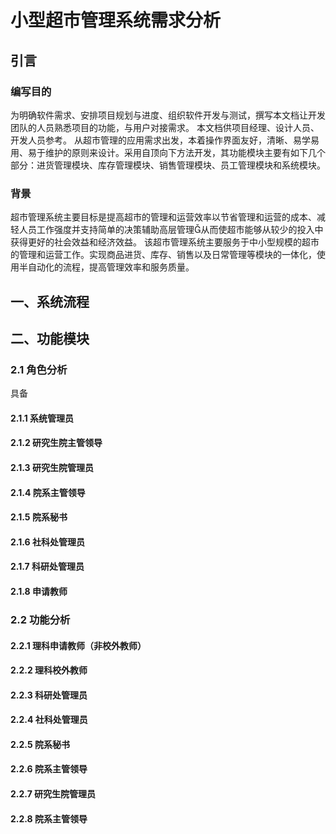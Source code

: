 # 小型超市管理系统需求分析

## 引言

### 编写目的
<!--说明编写这份软件需求说明书的目的，指出预期的读者。-->
为明确软件需求、安排项目规划与进度、组织软件开发与测试，撰写本文档让开发团队的人员熟悉项目的功能，与用户对接需求。 本文档供项目经理、设计人员、开发人员参考。
从超市管理的应用需求出发，本着操作界面友好，清晰、易学易用、易于维护的原则来设计。采用自顶向下方法开发，其功能模块主要有如下几个部分：进货管理模块、库存管理模块、销售管理模块、员工管理模块和系统模块。

### 背景
<!--说明：-->
<!--- 待开发的软件系统的名称；-->
<!--- 本项目的任务提出者、开发者、用户及实现该软件的计算中心或计算机网络；-->
<!--- 该软件系统同其他系统或其他机构的基本的相互来往关系。 -->
超市管理系统主要目标是提高超市的管理和运营效率以节省管理和运营的成本、减轻人员工作强度并支持简单的决策辅助高层管理从而使超市能够从较少的投入中获得更好的社会效益和经济效益。
该超市管理系统主要服务于中小型规模的超市的管理和运营工作。实现商品进货、库存、销售以及日常管理等模块的一体化，使用半自动化的流程，提高管理效率和服务质量。


## 一、系统流程

<!-- ### 1.1 教师申请导师
教师填写导师申请表；

填写时理科教师的项目、专利和文章信息从科研管理系统抓取；

其它获奖等信息自行填写；

需要证明材料的内容可上传证明材料。

### 1.2 院系审核
院系秘书对教师申请材料进行初审，给出初审意见；

院系秘书初审完成后，提交院系主管领导复审；

主管领导复审通过后，院系秘书打印教师申请材料，提交学位评定分委员会决议；

分会讨论完成后，院系秘书将决议结果上传系统，和本院系通过教师材料一并提交研究生院审定；

### 1.3 研究生院审查
研究生院学位办公室初审全校各院系的申请导师的教师资格通过后，提交主管院长复审。

### 1.4 校学位委员会通过
研究生院主管院长确认后，打印审核汇总材料校学位评定委员会审定，审定通过后，由研究生院学位办系统录入审定结果，并生成通过名单。 -->

## 二、功能模块

### 2.1 角色分析
具备
<!-- 具备系统管理员、研究生院主管领导、研究生院管理员、院系主管领导、院系秘书、社科处管理员、科研处管理员、申请教师八类角色 -->

#### 2.1.1 系统管理员
<!-- 具有使用系统各种功能权限，包括管理菜单、权限和角色等能力。 -->

#### 2.1.2 研究生院主管领导
<!-- 具有查看全校各院系导师申请材料的权限，并能够单个、批量或以院系为单位取消教师申请资格的权限。 -->

#### 2.1.3 研究生院管理员
<!-- 具有查看全校各院系申请导师的教师材料的权限，并能够单个、批量或以院系为单位取消教师申请资格的权限。能够打印、导出申请通过导师名单。研究生秘书能够添加其它各类角色用户。主要负责各院系秘书账号的添加、修改和删除。 -->

#### 2.1.4 院系主管领导
<!-- 具有查看本院系导师申请材料的权限，并能够单个、批量取消教师申请资格的权限。 -->

#### 2.1.5 院系秘书
<!-- 具有查看本院系导师申请材料的权限，并能够单个、批量取消教师申请资格的权限。能够打印、导出申请通过导师名单，并打印每位教师的申请材料。院系秘书负责院系主管领导账号和每年申请导师账号的添加、编辑和删除。 -->

#### 2.1.6 社科处管理员
<!-- 具有查看文科教师申请材料的权限，并能够单个、批量对教师材料进行审核通过、不通过操作。 -->

#### 2.1.7 科研处管理员
<!-- 具有查看校外理科教师申请材料的权限，并能够单个、批量对教师材料进行审核通过、不通过操作。 -->

#### 2.1.8 申请教师
<!-- 在给定时间内具有添加、编辑、删除申请材料的权限，能查看申请结果。 -->

### 2.2 功能分析

#### 2.2.1 理科申请教师（非校外教师）
<!-- （1）教师首次填写申请材料时，应从“首次申请学术学位博士研究生导师岗位”、“首次申请学术学位硕士研究生导师”、“学术学位博士研究生在岗导师增列学科岗位”、“学术学位硕士研究生在岗导师增列学科岗位”、“学术学位博士研究生导师免审上岗”、“学术学位硕士研究生导师免审上岗”、“博士研究生导师岗位特别评审”和“校外导师申请”八个选项中选择一个申请类别，进行后续的资料填写操作。 -->

<!-- （2）基本信息管理（以首次申请学术学位博士研究生导师岗位为例，校外导师申请时，不具备从我校科研管理系统中取得科研成果的条件，因而需要手动填写其科研成果） -->

<!-- 基本信息添加。包括：姓名、院（系、所）名称、性别、出生年月、证件号码（以上信息能从中心数据库取得）、联系电话等信息的添加。 -->
<!-- 基本信息编辑。对输入的基本信息进行修改操作。 -->
<!-- 基本信息删除。对输入的全部基本信息进行删除。 -->
<!-- （3）申请学科管理 -->

<!-- 申请学科添加。包括：一级学科代码及名称、二级学科代码及名称。 -->
<!-- 申请学科编辑。对输入的学科代码及名称进行编辑。 -->
<!-- 申请学科删除。对输入的学科删除。 -->
<!-- （4）教学科研情况汇总。用科研管理系统的数据对教师的科研信息进行统计。 -->

<!-- （5）代表性成果-学术论文管理 -->

<!-- 学术论文添加。从科研管理系统中取到的所有教师发表论文中，选择添加最多六篇代表性学术成果。 -->
<!-- 学术论文删除。对选中的科研论文删除。 -->
<!-- （6）代表性科研成果-科研项目 -->

<!-- 科研项目添加。从科研管理系统中取得的教师参与的科研项目中最多选择添加3个科研项目，作为科研项目的代表性科研成果。 -->
<!-- 科研项目删除。对选中的科研项目删除。 -->
<!-- （7）代表性科研成果-教材或学术著作 -->

<!-- 教材或学术著作添加。从科研管理系统中取得的教师参与的教材或学术著作中最多选择添加2个教材或学术著作，作为教材或学术著作的代表性科研成果。 -->
<!-- 教材或学术著作删除。对选中的教材或学术著作删除。 -->
<!-- （8）代表性科研成果-科研教学奖励 -->

<!-- 科研教学奖励添加。从科研管理系统中取得的教师参与的科研教学奖励中最多选择添加2个科研教学奖励，作为科研教学奖励的代表性科研成果。 -->
<!-- 科研教学奖励删除。对选中的科研教学奖励删除。 -->
<!-- （9）代表性科研成果-发明专利 -->

<!-- 发明专利添加。从科研管理系统中取得的教师参与的发明专利中最多选择添加2个发明专利，作为发明专利的代表性科研成果。 -->
<!-- 发明专利删除。对选中的发明专利删除。 -->
<!-- （10）指导硕士生情况管理 -->

<!-- 硕士生情况添加。逐条添加指导硕士生情况。 -->
<!-- 硕士生情况编辑。逐条修改指导硕士生情况。 -->
<!-- 硕士生情况删除。 -->
<!-- （11）协助指导博士生情况管理 -->

<!-- 协助指导博士生情况添加。逐条添加协助指导博士生情况。 -->
<!-- 协助指导博士生情况编辑。逐条修改协助指导博士生情况。 -->
<!-- 协助指导博士生情况删除。 -->
<!-- （12）研究生课程教学情况管理 -->

<!-- 研究生课程教学情况添加。逐条添加研究生课程教学情况。 -->
<!-- 研究生课程教学情况编辑。逐条修改研究生课程教学情况。 -->
<!-- 研究生课程教学情况删除。 -->
<!-- (13)信息确认及提交。教师填写完所有信息后，逐项显示所填写信息。如果发现某项信息有误，则重新编辑该项。确认信息无误后，选择“本人承诺以上所填写信息真实有效”单选框后，提交信息。信息提交给院系秘书审核。 -->

#### 2.2.2 理科校外教师
<!-- （1）基本情况管理 -->

<!-- 基本情况添加。逐条添加基本情况。 -->
<!-- 基本情况编辑。修改所添加的基本情况。 -->
<!-- 基本情况删除。 -->
<!-- （2）主要经历 -->

<!-- 主要经历添加。逐条添加主要经历。 -->
<!-- 主要经历编辑。修改所添加的主要经历。 -->
<!-- 主要经历删除。 -->
<!-- （3）主要科研情况 -->

<!-- 主要科研情况添加。添加主要科研情况。 -->
<!-- 主要科研情况编辑。修改所添加的主要科研情况。 -->
<!-- 主要科研情况删除。 -->
<!-- （4）科研获奖情况 -->

<!-- 科研获奖情况添加。添加科研获奖情况。 -->
<!-- 科研获奖情况编辑。修改所添加的科研获奖情况。 -->
<!-- 科研获奖情况删除。 -->
<!-- （5）推荐理由 -->

<!-- 推荐理由添加。添加推荐理由。并上传文字材料。 -->
<!-- 推荐理由编辑。修改所添加的推荐理由。 -->
<!-- 推荐理由删除。 -->
<!-- (6)信息确认及提交。教师填写完所有信息后，逐项显示所填写信息。如果发现某项信息有误，则重新编辑该项。确认信息无误后，选择“本人承诺以上所填写信息真实有效”单选框后，提交信息给院系秘书审核。 -->

#### 2.2.3 科研处管理员
<!-- 逐行显示院系秘书提交来的理科校外教师研究生导师申请材料。内容为：工号、姓名、所在院系、申请类别、性别、出生年月、政治面貌、民族、行政职务、最后学历及学位、所从事专业。每行信息后操作有：查看详情，查看教师所填写所有材料。审核通过/不通过。审核通过后，该行信息返回院系秘书。 -->

#### 2.2.4 社科处管理员
<!-- 逐行显示院系秘书提交来的理科校外教师研究生导师申请材料。内容为：工号、姓名、所在院系、申请类别、性别、出生年月、政治面貌、民族、行政职务、最后学历及学位、所从事专业。每行信息后操作有：查看详情，查看教师所填写所有材料。审核通过/不通过。审核通过后，该行信息返回院系秘书。 -->

#### 2.2.5 院系秘书
<!-- （1）申请材料审核。逐行显示工号、姓名、出生年月、最高学历、最后学位、现任专业技术职务信息。在查看详情中，查看教师所填写所有材料。如果申请教师为文科，则首先把材料提交给社科处管理员。等待社科处管理员审核后，对材料根据评选条件进行筛选。通过满足资格条件的教师，对于不满足资格条件的教师的材料予以不通过。对于理科申请教师，直接对材料根据评选条件进行筛选。完成后提交院系主管领导。 -->

<!-- （2）打印及导出。逐行显示工号、姓名、出生年月、最高学历、最后学位、现任专业技术职务信息。 -->

<!-- 打印。根据条件（审核通过、专业、申请类别）筛选教师，选择其中全部或部分教师，对其材料进行打印。打印时，生成相应表格。 -->
<!-- 导出。根据条件（审核通过、专业、申请类别）筛选教师，选择其中全部或部分教师，将其材料导出成固定格式字段的EXCEL表格。 -->
<!-- （3）提交研究生院。在院系学位委员会分会会议讨论后，根据分会意见，把通过的名单决议PDF上传系统、相应的教师材料提交给研究生院。 -->

<!-- （4）账号管理 -->

<!-- 账号添加。添加院系主管领导的账号和申请教师的账号。账号为教师的工号。 -->
<!-- 账号编辑。编辑所添加账号。 -->
<!-- 账号删除。 -->

#### 2.2.6 院系主管领导
<!-- 逐行显示工号、姓名、出生年月、最高学历、最后学位、现任专业技术职务信息。在查看详情中，查看教师所填写所有材料。对材料根据评选条件进行筛选。通过满足资格条件的教师，对于不满足资格条件的教师的材料予以不通过。审核完成后把全部审核通过教师名单返回给院系秘书。审核不通过的教师材料返回给院系秘书和教师，并填写不通过理由。 -->

#### 2.2.7 研究生院管理员
<!-- 研究生院管理员进一步分为硕士学术学位、专业学位、和博士学位导师管理员。分别审核相应类别的教师申请材料。 -->

<!-- （1）材料审核。逐行显示院系秘书提交来的导师申请材料。内容为：工号、姓名、所在院系、申请类别、性别、出生年月、政治面貌、民族、行政职务、最后学历及学位、所从事专业。每行信息后操作有：查看详情，查看教师所填写所有材料。审核通过/不通过。可批量对全部或部分教师审核通过/不通过。通过后，将通过教师材料提交给研究生院领导。对于不通过的教师材料，填写不通过理由，发还院系秘书教师本人。 -->

<!-- （2）打印及导出。逐行显示工号、姓名、所在院系、出生年月、最高学历、最后学位、现任专业技术职务信息。 -->

<!-- 打印。根据条件（审核通过、专业、申请类别）筛选教师，选择其中全部或部分教师，对其材料进行打印。打印时，生成相应表格。 -->
<!-- 导出。根据条件（审核通过、专业、申请类别）筛选教师，选择其中全部或部分教师，将其材料导出成固定格式字段的EXCEL表格。 -->
<!-- （3）导师资格通过。在研究生院主管领导通过后，通过系统准备相应材料（打印、导出），提交校学位委员会通过。根据校学位委员会通过名单，生成最终发文WORD文件。 -->

<!-- （4）账号管理 -->

<!-- 账号添加。添加研究生院主管领导的账号和院系秘书的账号。账号为教师的工号。 -->
<!-- 账号编辑。编辑所添加账号。 -->
<!-- 账号删除。 -->

#### 2.2.8 院系主管领导
<!-- 逐行显示工号、姓名、所在院系、出生年月、最高学历、最后学位、现任专业技术职务信息。在查看详情中，查看教师所填写所有材料。对材料根据评选条件进行筛选。通过满足资格条件的教师，对于不满足资格条件的教师的材料予以不通过。审核完成后把全部审核通过教师名单返回给院系秘书。审核不通过的教师材料返回给院系秘书和教师，并填写不通过理由。 -->